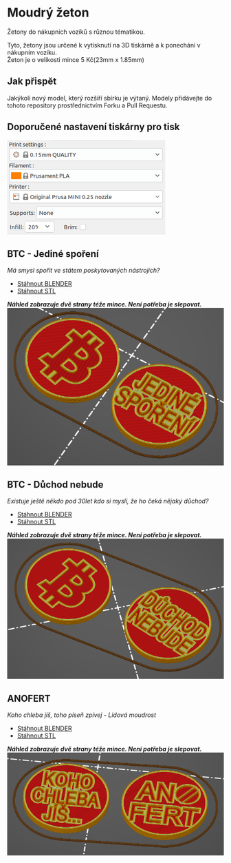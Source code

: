 # Moudrý žeton
Žetony do nákupních vozíků s různou tématikou.

Tyto, žetony jsou určené k vytisknutí na 3D tiskárně a k ponechání v nákupním vozíku.  
Žeton je o velikosti mince 5 Kč(23mm x 1.85mm)  

## Jak přispět
Jakýkoli nový model, který rozšíří sbírku je výtaný. Modely přidávejte do tohoto repository prostřednictvím Forku a Pull Requestu.


## Doporučené nastavení tiskárny pro tisk
![Settings](doc/settings.png)

## BTC - Jediné spoření 
*Má smysl spořit ve státem poskytovaných nástrojích?*
- [Stáhnout BLENDER](blender/btc_jedine_sporeni.blend)
- [Stáhnout STL](stl/btc_jedine_sporeni.stl)

**_Náhled zobrazuje dvě strany téže mince. Není potřeba je slepovat._**
![Preview](png/btc_jedine_sporeni.png)

## BTC - Důchod nebude 
*Existuje ještě někdo pod 30let kdo si myslí, že ho čeká nějaký důchod?*
- [Stáhnout BLENDER](blender/btc_duchod_nebude.blend)
- [Stáhnout STL](stl/btc_duchod_nebude.stl)

**_Náhled zobrazuje dvě strany téže mince. Není potřeba je slepovat._**
![Preview](png/btc_duchod_nebude.png)

## ANOFERT
*Koho chleba jíš, toho píseň zpívej - Lidová moudrost*
- [Stáhnout BLENDER](blender/anofert_koho_chleba.blend)
- [Stáhnout STL](stl/anofert_koho_chleba.stl)

**_Náhled zobrazuje dvě strany téže mince. Není potřeba je slepovat._**
![Preview](png/anofert_koho_chleba.png)
